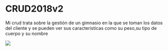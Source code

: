 # CRUD2018v2

Mi crud trata sobre la gestión de un gimnasio en la que se toman los datos del cliente y se pueden ver sus caracteristicas como su peso,su tipo de cuerpo y su nombre 

<img src="4.png">

